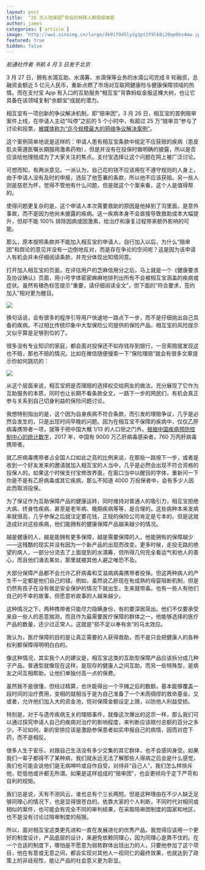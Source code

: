 ```yaml
---
layout: post
title:  “25 万人陪审团”背后的特殊人群投保难题
author: james
categories: [ article ]
image: "http://ww1.sinaimg.cn/large/4b91f9d5ly1g1pt2f9l68j20qo0hs4mw.jpg"
featured: true
hidden: false
---
```






*航通社作者 书航 4 月 3 日发于北京*

3 月 27 日，拥有水滴互助、水滴筹、水滴保等业务的水滴公司完成 B 轮融资，总融资金额近 5 亿元人民币，重新点燃了市场对互联网健康险与健康保障领域的热情。而在支付宝 App 有入口的互助服务“相互宝”背靠蚂蚁金服这棵大树，也让它具备在该领域复制“余额宝”成就的潜力。

相互宝有一项创新的争议解决机制，即“赔审团”。3 月 26 日，相互宝的首例赔审案件上线，在申请人主动“叫停”之前的 5 个小时中，有超过 25 万“赔审员”参与了讨论和投票，[被媒体称为“迄今规模最大的网络争议解决案例”](https://www.cnbeta.com/articles/tech/831485.htm)。

这个案例简单地说是这样的：申请人患有相互宝条款中规定不应获赔的疾病（患皮肌炎需遵医嘱长期服用激素药物），但是并没有在投保时做明确的披露，所以是否应该给他理赔成为了大家关注的焦点。支付宝选择让这个问题在网上被广泛讨论。

可想而知，有两派意见。一派认为，自己花的钱不应该用在不遵守规则的人身上，由于申请人没有及时的申报，违反了他签署的条款，所以他不应该获赔。另一些人则是慈悲为怀，觉得不管他有什么问题，但是就这个个案来看，这个人是值得帮的。

使得问题更复杂的是，这个申请人本次需要救助的原因是他掉到了沟里面，是意外事故，而不是因为他尚未披露的疾病。这一疾病本身不会直接导致救助成本大幅提升，但却不能 100% 排除因病或因激素，给治疗和康复过程带来额外影响的可能。

那么，原本按照条款并不能加入相互宝的申请人，自行加入以后，为什么“赔审团”和舆论的意见并没有一边倒地反对，而是存在争论的空间呢？这是因为该申请人有机会并未仔细阅读条款，并充分体现出知情同意。

打开加入相互宝的页面，在评估用户的芝麻信用分之后，马上就是一个《健康要求及协议确认》页面，用小号字体密密麻麻地排列出所有不会被相互宝涵盖的疾病或症状。虽然有橘色标签提示“重要，请仔细阅读全文”，但下面的“符合要求，签约加入”相对更为醒目。

![](http://ww1.sinaimg.cn/large/4b91f9d5ly1g1pt14p9vrj20cp0oajyr.jpg)

换句话说，会有很多的程序引导用户快速地一路点下一步，而不是仔细挑出自己具备的疾病。不过相比传统印象中大型保险公司提供的保险产品，相互宝的风险提示又似乎算是足够到位的了。

很多没有专业知识的家庭，都会面对投保还不如存钱存到银行，一旦索赔就发现这也不赔，那也不赔的情况。比如在微信随便搜索一下“保险理赔”就会有很多文章提示你如何跳坑的：

![](http://ww1.sinaimg.cn/large/4b91f9d5gy1g1prqud587j20e20mugs6.jpg)

从这个层面来说，相互宝把是否理赔的选择权交给网友的做法，充分展现了它作为互助服务的本质，同时也让长期不看条款全文，一路下一步的网民们，有机会真正参与关系到自己切身利益的保险问题讨论。

我想特别指出的是，这个因为自身疾病不符合条款，而引发的理赔争议，几乎是必然会发生的，只是出现时间早晚的问题。因为在相互宝不保障的疾病中，仅仅乙肝病毒携带者一项，就等于把中国大概 1/13 的人口拒之门外。[根据中国疾病预防控制中心的统计数字](http://chinaxiv.org/user/download.htm?id=26690)，2017 年，中国有 9000 万乙肝病毒感染者，760 万丙肝病毒携带者。

就乙肝病毒携带者占全国人口如此之高的比例来说，在那些一路按下一步，或者是收到一个好友发来的邀请就加入相互宝的人当中，几乎是必然会出现不符合资格的投保人的。如果这个时候支付宝修改界面，在窗口当中以醒目的字体，重新问一下你是不是有乙肝病毒或其它疾病，那么不知道 4000 万投保者中，会有多少人因此而取消投保。

为了保证作为互助保障产品的健康运转，同时维持对普通人的吸引力，相互宝拒绝大病、终身性疾病、甚至是老年病、晚期疾病等等，是合理的。这些病种本来发病率就很高，几乎参保之后就注定要花钱，正规的保险公司肯定是亏本的。但是这就造成针对这些疾病，他们能拥有的健康保障产品越来越少的情况。

越是健康的人，越是能拥有更多保障，越是需要保障的人，他能拥有的保障越少——这残酷的现实并没有因为一个新产品的出现而改变。更多时候，走投无路的绝望的病人，一部分分流去了上面提到的水滴筹，但所得几何完全看运气和他人的善心，而且他们涌去某处，那里就被其他人避之唯恐不及。

大部分保障产品都不会允许乙肝病毒和艾滋病病毒携带者投保。但这两种病人的产生不一定都是他们自己的错。例如，虽然说乙肝现在有成熟的母婴阻断机制，但是仍然有孩子在没有做足安全保护的情况下就出生，生来就带毒。也有一些人有他们自己的不幸的故事，但愿意听故事的人越来越少。

这种情况之下，两种携带者只能尽力隐瞒身份，有的要深居简出。他们不仅要承受来自一些人的恶意揣测，而且作为最需要医疗保障的群体之一，他能够选择的医疗产品的数量，还少过正常人。这就是“损不足以奉有余”的马太效应。

我认为，医疗保障的目的是让真正需要的人获得救助，而不是只会把健康人的各种权利都保障得明明白白的。

像这种情况，其实我个人的建议是，相互宝这类的互助型保障产品应该拆分成几种子产品，普通型就像现在这样，是现存的健康人之间互助，而另一些特殊型，是病友之间互相帮助，让他们单独付高一点的保费。

虽然我不是很懂，但经过精算，也许能得出一个平摊之后的数额，基本能够覆盖一段时间的治疗费用，变相的就相当于是为自己准备了一个未雨绸缪的救命基金。又或者，允许他们加入大的资金池，但对保障金额设定上限，以防他人利益受损。

特别是，对于与遗传疾病无关的理赔事件，就像这次爆出的这宗一样，那么我们可以通过探究申请人自己的疾病对治疗的影响程度，来判断应该赔付总额的百分之多少。不论如何，新的安排应该是激励参保患者如实申报自己的病情，因而对症下药，而不是相反。

很多人生于安乐，对跟自己生活没有多少交集的其它群体，也不会感同身受。如果我们一辈子都得不了某种病，我们就永远无法了解那些人得病之后会是什么感觉，我们也可能会说他们是无病呻吟或自作自受。对待非“自己人”，我们怎么样排斥他，贬低他或许都无所谓。如果是这样组成的“赔审团”，也会更倾向于定下严苛和自利的规矩。

我们总是说，天有不测风云，谁也总有个三长两短。但是这种理由在不少人缺乏足够同理心的情况下，也是显得很苍白的。依靠大家的个人判断，不同时代对相同或相似的案件，也可能会有完全不同的审判结果，在采取陪审团制度的国家和地区，也不是没有讨论过陪审制度的局限。

所以，面对相互宝这类更先进和一直在发展进化的优秀产品，我觉得应该用一个更好的制度设计，产品底层的设计，来避免依赖同理心，因为同理心是靠不住的。在一个合适的制度下，哪怕是不愿意为弱势群体出钱出力的人，只要他参加了这个项目，他在有意或无意之间，都会实现对其他人一视同仁的最终效果，也就达到了政策上的非歧视性，能让产品的社会意义更为彰显。